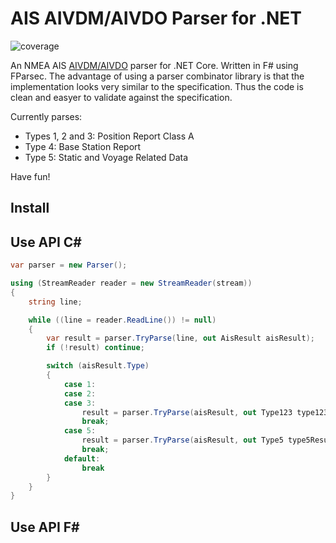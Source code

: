 # AIS AIVDM/AIVDO Parser for .NET #

![coverage](https://gitlab.com/dbrattli/AisParser/badges/master/coverage.svg)

An NMEA AIS [AIVDM/AIVDO](http://catb.org/gpsd/AIVDM.html) parser for .NET Core. Written in F# using FParsec. The advantage of using a parser combinator library is that the implementation looks very similar to the specification. Thus the code is clean and  easyer to validate against the specification.

Currently parses:

* Types 1, 2 and 3: Position Report Class A
* Type 4: Base Station Report
* Type 5: Static and Voyage Related Data

Have fun!

## Install ##

## Use API C# ##

```c#
var parser = new Parser();

using (StreamReader reader = new StreamReader(stream))
{
    string line;

    while ((line = reader.ReadLine()) != null)
    {
        var result = parser.TryParse(line, out AisResult aisResult);
        if (!result) continue;

        switch (aisResult.Type)
        {
            case 1:
            case 2:
            case 3:
                result = parser.TryParse(aisResult, out Type123 type123Result);
                break;
            case 5:
                result = parser.TryParse(aisResult, out Type5 type5Result);
                break;
            default:
                break
        }
    }
}
```

## Use API F# ##